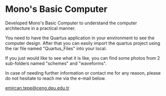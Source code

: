 # Mono's Basic Computer
Developed Mono's Basic Computer to understand the computer architecture in a practical manner. 

You need to have the Quartus application in your environment to see the computer design. After that you can easily import the quartus project using the rar file named "Quartus_Files" into your local.

If you just would like to see what it is like, you can find some photos from 2 sub-folders named "schemes" and "waveforms".

In case of needing further information or contact me for any reason, please do not hesitate to reach me via the e-mail below.

emircan.tepe@ceng.deu.edu.tr
